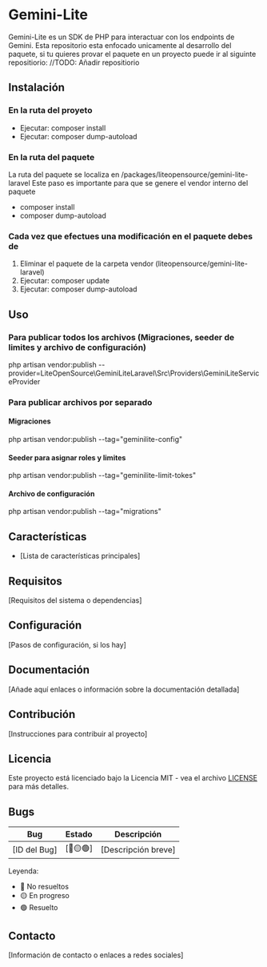 # Gemini-Lite

Gemini-Lite es un SDK de PHP para interactuar con los endpoints de Gemini. Esta repositorio esta enfocado unicamente al desarrollo del paquete, si tu quieres provar el paquete en un proyecto puede ir al siguinte repositiorio: //TODO: Añadir repositiorio

## Instalación

### En la ruta del proyeto

- Ejecutar: composer install
- Ejecutar: composer dump-autoload

### En la ruta del paquete

La ruta del paquete se localiza en /packages/liteopensource/gemini-lite-laravel
Este paso es importante para que se genere el vendor interno del paquete

- composer install
- composer dump-autoload

### Cada vez que efectues una modificación en el paquete debes de

1. Eliminar el paquete de la carpeta vendor (liteopensource/gemini-lite-laravel)
2. Ejecutar: composer update
3. Ejecutar: composer dump-autoload

## Uso

### Para publicar todos los archivos (Migraciones, seeder de limites y archivo de configuración)

php artisan vendor:publish --provider=LiteOpenSource\GeminiLiteLaravel\Src\Providers\GeminiLiteServiceProvider

### Para publicar archivos por separado

#### Migraciones

php artisan vendor:publish --tag="geminilite-config"

#### Seeder para asignar roles y limites

php artisan vendor:publish --tag="geminilite-limit-tokes"

#### Archivo de configuración

php artisan vendor:publish --tag="migrations"

## Características

- [Lista de características principales]

## Requisitos

[Requisitos del sistema o dependencias]

## Configuración

[Pasos de configuración, si los hay]

## Documentación

[Añade aquí enlaces o información sobre la documentación detallada]

## Contribución

[Instrucciones para contribuir al proyecto]

## Licencia

Este proyecto está licenciado bajo la Licencia MIT - vea el archivo [LICENSE](LICENSE) para más detalles.

## Bugs

| Bug | Estado | Descripción |
|-----|--------|-------------|
| [ID del Bug] | [🔴🟡🟢] | [Descripción breve] |

Leyenda:

- 🔴 No resueltos
- 🟡 En progreso
- 🟢 Resuelto

## Contacto

[Información de contacto o enlaces a redes sociales]

